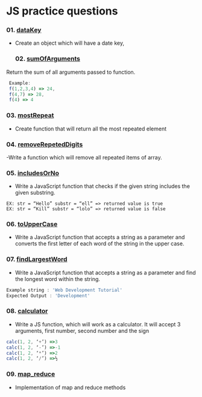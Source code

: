 # JS practice questions

### 01. [dataKey](dataKey.js)

- Create an object which will have a date key,

  ### 02. [sumOfArguments](sumOfArguments.js)

Return the sum of all arguments passed to function.

```js
 Example:
 f(1,2,3,4) => 24,
 f(4,7) => 28,
 f(4) => 4
```

### 03. [mostRepeat](mostRepeat.js)

- Create function that will return all the most repeated element

### 04. [removeRepetedDigits](removeRepetedDigits.js)

-Write a function which will remove all repeated items of array.

### 05. [includesOrNo](includesOrNo.js)

- Write a JavaScript function that checks if the given string includes the given substring.

```JS
EX: str = “Hello” substr = “ell” => returned value is true
EX: str = “Kill” substr = “lolo” => returned value is false
```

### 06. [toUpperCase](toUpperCase.js)

- Write a JavaScript function that accepts a string as a parameter and converts the first letter of each word of the string in the upper case.

### 07. [findLargestWord](findLargestWord.js)

- Write a JavaScript function that accepts a string as a parameter and find the longest word within the string.

```js
Example string : 'Web Development Tutorial'
Expected Output : 'Development'

```

### 08. [calculator](calculator.js)

- Write a JS function, which will work as a calculator.
  It will accept 3 arguments, first number, second number and the sign

```js
calc(1, 2, ‘+’) =>3
calc(1, 2, ‘-’) =>-1
calc(1, 2, ‘*’) =>2
calc(1, 2, ‘/’) =>½
```

### 09. [map_reduce](map_reduce.js)

- Implementation of map and reduce methods
